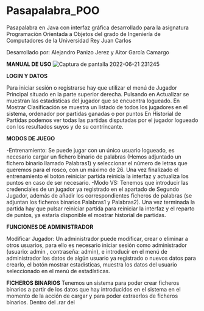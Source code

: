 # Pasapalabra_POO
Pasapalabra en Java con interfaz gráfica desarrollado para la asignatura Programación Orientada a Objetos del grado de Ingeniería de Computadores de la Universidad Rey Juan Carlos

Desarrollado por: Alejandro Panizo Jerez y Aitor García Camargo


****MANUAL DE USO****
![Captura de pantalla 2022-06-21 231245](https://user-images.githubusercontent.com/98469786/174898434-18fdc63a-bde4-4c3e-b0b7-0a1a9260ea30.png)

**LOGIN Y DATOS**

Para iniciar sesión o registrarse hay que utilizar el menú de Jugador Principal situado en la parte superior derecha. 
Pulsando en Actualizar se muestran las estadísticas del jugador que se encuentra logueado.
En Mostrar Clasificación se muestra un listado de todos los jugadores en el sistema, ordenador por partidas ganadas o por puntos
En Historial de Partidas podemos ver todas las partidas disputadas por el jugador logueado con los resultados suyos y de su contrincante.

**MODOS DE JUEGO**

-Entrenamiento: Se puede jugar con un único usuario logueado, es necesario cargar un fichero binario de palabras (Hemos adjuntado un fichero binario llamado Palabras1) y seleccionar el número de letras que queremos para el rosco, con un máximo de 26. Una vez finalizado el entrenamiento el botón reiniciar partida reinicia la interfaz y actualiza los puntos en caso de ser necesario.
-Modo VS: Tenemos que introducir las credenciales de un jugador ya registrado en el apartado de Segundo Jugador, además de añadir los correspondientes ficheros de palabras (se adjuntan los ficheros binarios Palabras1 y Palabras2). Una vez terminada la partida hay que pulsar reiniciar partida para reiniciar la interfaz y el reparto de puntos, ya estaría disponible el mostrar historial de partidas.


**FUNCIONES DE ADMINISTRADOR**

Modificar Jugador: Un administrador puede modificar, crear o eliminar a otros usuarios, para ello es necesario iniciar sesión como administrador (usuario: admin , contraseña: admin), e introducir en el menú de administrador los datos de algún usuario ya registrado o nuevos datos para crearlo, el botón mostrar estadísticas, muestra los datos del usuario seleccionado en el menú de estadísticas.

**FICHEROS BINARIOS**
Tenemos un sistema para poder crear ficheros binarios a partir de los datos que hay introducidos en el sistema en el momento de la acción de cargar y para poder extraerlos de ficheros binarios. Dentro del .rar del 

